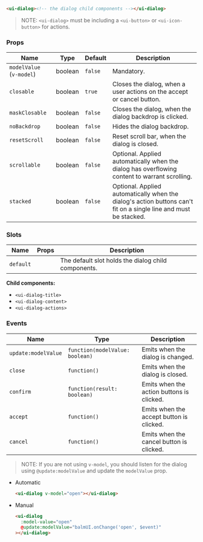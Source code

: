 ```html
<ui-dialog><!-- the dialog child components --></ui-dialog>
```

> NOTE: `<ui-dialog>` must be including a `<ui-button>` or `<ui-icon-button>` for actions.

### Props

| Name                     | Type    | Default | Description                                                                                                      |
| ------------------------ | ------- | ------- | ---------------------------------------------------------------------------------------------------------------- |
| `modelValue` (`v-model`) | boolean | `false` | Mandatory.                                                                                                       |
| `closable`               | boolean | `true`  | Closes the dialog, when a user actions on the accept or cancel button.                                           |
| `maskClosable`           | boolean | `false` | Closes the dialog, when the dialog backdrop is clicked.                                                          |
| `noBackdrop`             | boolean | `false` | Hides the dialog backdrop.                                                                                       |
| `resetScroll`            | boolean | `false` | Reset scroll bar, when the dialog is closed.                                                                     |
| `scrollable`             | boolean | `false` | Optional. Applied automatically when the dialog has overflowing content to warrant scrolling.                    |
| `stacked`                | boolean | `false` | Optional. Applied automatically when the dialog's action buttons can't fit on a single line and must be stacked. |

### Slots

| Name      | Props | Description                                         |
| --------- | ----- | --------------------------------------------------- |
| `default` |       | The default slot holds the dialog child components. |

**Child components:**

- `<ui-dialog-title>`
- `<ui-dialog-content>`
- `<ui-dialog-actions>`

### Events

| Name                | Type                            | Description                               |
| ------------------- | ------------------------------- | ----------------------------------------- |
| `update:modelValue` | `function(modelValue: boolean)` | Emits when the dialog is changed.         |
| `close`             | `function()`                    | Emits when the dialog is closed.          |
| `confirm`           | `function(result: boolean)`     | Emits when the action buttons is clicked. |
| `accept`            | `function()`                    | Emits when the accept button is clicked.  |
| `cancel`            | `function()`                    | Emits when the cancel button is clicked.  |

> NOTE: If you are not using `v-model`, you should listen for the dialog using `@update:modelValue` and update the `modelValue` prop.

- Automatic

  ```html
  <ui-dialog v-model="open"></ui-dialog>
  ```

- Manual

  ```html
  <ui-dialog
    :model-value="open"
    @update:modelValue="balmUI.onChange('open', $event)"
  ></ui-dialog>
  ```
